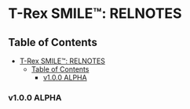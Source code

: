 # T-Rex SMILE™: RELNOTES

## Table of Contents
- [T-Rex SMILE™: RELNOTES](#t-rex-smile-relnotes)
  - [Table of Contents](#table-of-contents)
    - [v1.0.0 ALPHA](#v100-alpha)

### v1.0.0 ALPHA